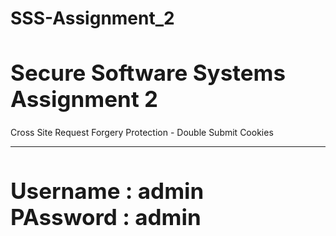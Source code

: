 # SSS-Assignment_2


<h1 style="font-size: 35px;">Secure Software Systems </br> Assignment 2</h1>
        <p>Cross Site Request Forgery Protection - Double Submit Cookies</p>
    <hr>
    
 <h1 style="font-size: 35px;">Username : admin </br> PAssword : admin</h1>
    
